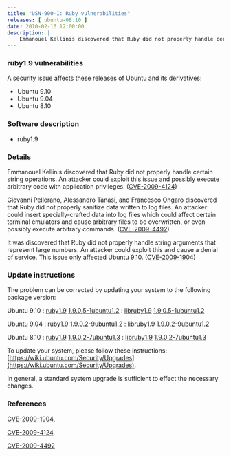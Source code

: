 ```yaml
---
title: "USN-900-1: Ruby vulnerabilities"
releases: [ ubuntu-08.10 ]
date: 2010-02-16 12:00:00
description: |
    Emmanouel Kellinis discovered that Ruby did not properly handle certain string operations. An attacker could exploit this issue and possibly execute arbitrary code with application privileges. ([CVE-2009-4124](http://people.ubuntu.com/~ubuntu-security/cve/CVE-2009-4124))
--- 
```

 
### ruby1.9 vulnerabilities

A security issue affects these releases of Ubuntu and its derivatives:

* Ubuntu 9.10
* Ubuntu 9.04
* Ubuntu 8.10

### Software description

* ruby1.9 

### Details

Emmanouel Kellinis discovered that Ruby did not properly handle certain string operations. An attacker could exploit this issue and possibly execute arbitrary code with application privileges. ([CVE-2009-4124](http://people.ubuntu.com/~ubuntu-security/cve/CVE-2009-4124))

Giovanni Pellerano, Alessandro Tanasi, and Francesco Ongaro discovered that Ruby did not properly sanitize data written to log files. An attacker could insert specially-crafted data into log files which could affect certain terminal emulators and cause arbitrary files to be overwritten, or even possibly execute arbitrary commands. ([CVE-2009-4492](http://people.ubuntu.com/~ubuntu-security/cve/CVE-2009-4492))

It was discovered that Ruby did not properly handle string arguments that represent large numbers. An attacker could exploit this and cause a denial of service. This issue only affected Ubuntu 9.10. ([CVE-2009-1904](http://people.ubuntu.com/~ubuntu-security/cve/CVE-2009-1904)) 

### Update instructions

The problem can be corrected by updating your system to the following package version:

Ubuntu 9.10
 : [ruby1.9](https://launchpad.net/ubuntu/+source/ruby1.9) <span> [1.9.0.5-1ubuntu1.2](https://launchpad.net/ubuntu/+source/ruby1.9/1.9.0.5-1ubuntu1.2) </span> 
 : [libruby1.9](https://launchpad.net/ubuntu/+source/ruby1.9) <span> [1.9.0.5-1ubuntu1.2](https://launchpad.net/ubuntu/+source/ruby1.9/1.9.0.5-1ubuntu1.2) </span> 

Ubuntu 9.04
 : [ruby1.9](https://launchpad.net/ubuntu/+source/ruby1.9) <span> [1.9.0.2-9ubuntu1.2](https://launchpad.net/ubuntu/+source/ruby1.9/1.9.0.2-9ubuntu1.2) </span> 
 : [libruby1.9](https://launchpad.net/ubuntu/+source/ruby1.9) <span> [1.9.0.2-9ubuntu1.2](https://launchpad.net/ubuntu/+source/ruby1.9/1.9.0.2-9ubuntu1.2) </span> 

Ubuntu 8.10
 : [ruby1.9](https://launchpad.net/ubuntu/+source/ruby1.9) <span> [1.9.0.2-7ubuntu1.3](https://launchpad.net/ubuntu/+source/ruby1.9/1.9.0.2-7ubuntu1.3) </span> 
 : [libruby1.9](https://launchpad.net/ubuntu/+source/ruby1.9) <span> [1.9.0.2-7ubuntu1.3](https://launchpad.net/ubuntu/+source/ruby1.9/1.9.0.2-7ubuntu1.3) </span> 

To update your system, please follow these instructions: [https://wiki.ubuntu.com/Security/Upgrades](https://wiki.ubuntu.com/Security/Upgrades).

In general, a standard system upgrade is sufficient to effect the necessary changes. 

### References

 [CVE-2009-1904](http://people.ubuntu.com/~ubuntu-security/cve/CVE-2009-1904), 

 [CVE-2009-4124](http://people.ubuntu.com/~ubuntu-security/cve/CVE-2009-4124), 

 [CVE-2009-4492](http://people.ubuntu.com/~ubuntu-security/cve/CVE-2009-4492)
 
